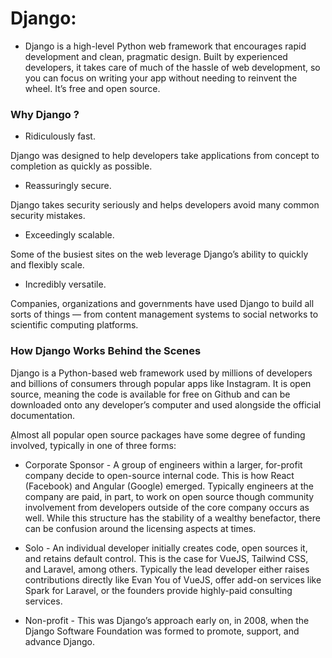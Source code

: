 # Django:

- Django is a high-level Python web framework that encourages rapid development and clean, pragmatic design. Built by experienced developers, it takes care of much of the hassle of web development, so you can focus on writing your app without needing to reinvent the wheel. It’s free and open source.

### Why Django ?

- Ridiculously fast.

Django was designed to help developers take applications from concept to completion as quickly as possible.

- Reassuringly secure.

Django takes security seriously and helps developers avoid many common security mistakes.

- Exceedingly scalable.
 
Some of the busiest sites on the web leverage Django’s ability to quickly and flexibly scale.

- Incredibly versatile.
  
Companies, organizations and governments have used Django to build all sorts of things — from content management systems to social networks to scientific computing platforms.

### How Django Works Behind the Scenes

Django is a Python-based web framework used by millions of developers and billions of consumers through popular apps like Instagram. It is open source, meaning the code is available for free on Github and can be downloaded onto any developer’s computer and used alongside the official documentation.

ِAlmost all popular open source packages have some degree of funding involved, typically in one of three forms:

- Corporate Sponsor - A group of engineers within a larger, for-profit company decide to open-source internal code. This is how React (Facebook) and Angular (Google) emerged. Typically engineers at the company are paid, in part, to work on open source though community involvement from developers outside of the core company occurs as well. While this structure has the stability of a wealthy benefactor, there can be confusion around the licensing aspects at times.

- Solo - An individual developer initially creates code, open sources it, and retains default control. This is the case for VueJS, Tailwind CSS, and Laravel, among others. Typically the lead developer either raises contributions directly like Evan You of VueJS, offer add-on services like Spark for Laravel, or the founders provide highly-paid consulting services.

- Non-profit - This was Django’s approach early on, in 2008, when the Django Software Foundation was formed to promote, support, and advance Django.